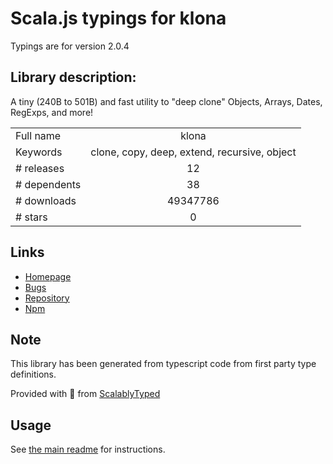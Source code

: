 
# Scala.js typings for klona

Typings are for version 2.0.4

## Library description:
A tiny (240B to 501B) and fast utility to "deep clone" Objects, Arrays, Dates, RegExps, and more!

|                    |                 |
| ------------------ | :-------------: |
| Full name          | klona |
| Keywords           | clone, copy, deep, extend, recursive, object |
| # releases         | 12 |
| # dependents       | 38 |
| # downloads        | 49347786 |
| # stars            | 0 |

## Links
- [Homepage](https://github.com/lukeed/klona#readme)
- [Bugs](https://github.com/lukeed/klona/issues)
- [Repository](https://github.com/lukeed/klona)
- [Npm](https://www.npmjs.com/package/klona)
    


## Note
This library has been generated from typescript code from first party type definitions.

Provided with :purple_heart: from [ScalablyTyped](https://github.com/oyvindberg/ScalablyTyped)

## Usage
See [the main readme](../../readme.md) for instructions.


